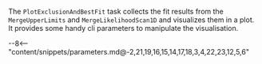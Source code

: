 The `PlotExclusionAndBestFit` task collects the fit results from the `MergeUpperLimits` and `MergeLikelihoodScan1D` and visualizes them in a plot.
It provides some handy cli parameters to manipulate the visualisation.

<div class="dhi_parameter_table">

--8<-- "content/snippets/parameters.md@-2,21,19,16,15,14,17,18,3,4,22,23,12,5,6"

</div>